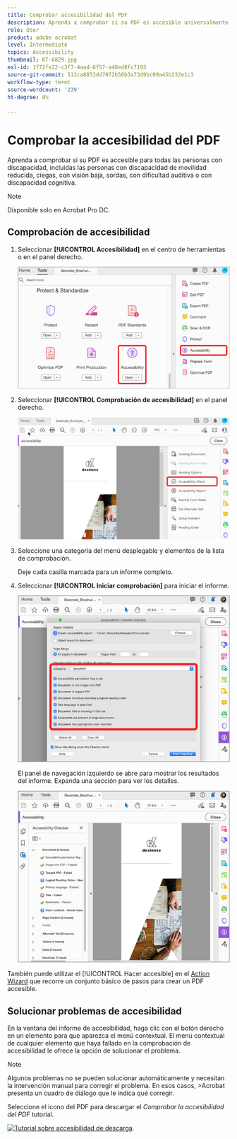 ```yaml
---
title: Comprobar accesibilidad del PDF
description: Aprenda a comprobar si su PDF es accesible universalmente para personas discapacitadas
role: User
product: adobe acrobat
level: Intermediate
topics: Accessibility
thumbnail: KT-6829.jpg
exl-id: 1f72fe22-c3f7-4aad-8f57-a48ed8fc7193
source-git-commit: 511ca8853dd7072b50b3a73d9bc09a45b232e1c3
workflow-type: tm+mt
source-wordcount: '239'
ht-degree: 0%

---
```


# Comprobar la accesibilidad del PDF

Aprenda a comprobar si su PDF es accesible para todas las personas con discapacidad, incluidas las personas con discapacidad de movilidad reducida, ciegas, con visión baja, sordas, con dificultad auditiva o con discapacidad cognitiva.

>[!NOTE]
>
>Disponible solo en Acrobat Pro DC.

## Comprobación de accesibilidad

1. Seleccionar **[!UICONTROL Accesibilidad]** en el centro de herramientas o en el panel derecho.

   ![Paso 1 de accesibilidad](../assets/Accessibility_1.png)

1. Seleccionar **[!UICONTROL Comprobación de accesibilidad]** en el panel derecho.

   ![Paso 2 de accesibilidad](../assets/Accessibility_2.png)

1. Seleccione una categoría del menú desplegable y elementos de la lista de comprobación.

   Deje cada casilla marcada para un informe completo.

1. Seleccionar **[!UICONTROL Iniciar comprobación]** para iniciar el informe.

   ![Paso 3 de accesibilidad](../assets/Accessibility_3.png)

   El panel de navegación izquierdo se abre para mostrar los resultados del informe. Expanda una sección para ver los detalles.

   ![Paso 4 de accesibilidad](../assets/Accessibility_4.png)

También puede utilizar el [!UICONTROL Hacer accesible] en el [Action Wizard](https://experienceleague.adobe.com/docs/document-cloud-learn/acrobat-learning/advanced-tasks/action.html) que recorre un conjunto básico de pasos para crear un PDF accesible.

## Solucionar problemas de accesibilidad

En la ventana del informe de accesibilidad, haga clic con el botón derecho en un elemento para que aparezca el menú contextual. El menú contextual de cualquier elemento que haya fallado en la comprobación de accesibilidad le ofrece la opción de solucionar el problema.

>[!NOTE]
>
>Algunos problemas no se pueden solucionar automáticamente y necesitan la intervención manual para corregir el problema. En esos casos, >Acrobat presenta un cuadro de diálogo que le indica qué corregir.

Seleccione el icono del PDF para descargar el *Comprobar la accesibilidad del PDF* tutorial.

[![Tutorial sobre accesibilidad de descarga](../assets/acrobat_PDF_96.png)](../assets/AcrobatDCAccessible.pdf).

